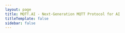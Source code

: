 ```yaml
---
layout: page
title: MQTT.AI - Next-Generation MQTT Protocol for AI
titleTemplate: false
sidebar: false
---
```


<div class="custom-container">
  <Hero />
</div>

<div class="custom-container">
  <Features />
</div>

<!-- <div class="custom-container">
  <Community />
</div> -->

<div class="custom-container">
  <PoweredBy />
</div>

<script setup>
import Hero from './.vitepress/theme/components/Hero.vue'
import Features from './.vitepress/theme/components/Features.vue'
// import Community from './.vitepress/theme/components/Community.vue'
import PoweredBy from './.vitepress/theme/components/PoweredBy.vue'
</script>
